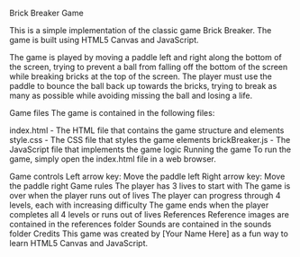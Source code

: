 Brick Breaker Game

This is a simple implementation of the classic game Brick Breaker. The game is built using HTML5 Canvas and JavaScript.

The game is played by moving a paddle left and right along the bottom of the screen, trying to prevent a ball from falling off the bottom of the screen while breaking bricks at the top of the screen. The player must use the paddle to bounce the ball back up towards the bricks, trying to break as many as possible while avoiding missing the ball and losing a life.

Game files
The game is contained in the following files:

index.html - The HTML file that contains the game structure and elements
style.css - The CSS file that styles the game elements
brickBreaker.js - The JavaScript file that implements the game logic
Running the game
To run the game, simply open the index.html file in a web browser.

Game controls
Left arrow key: Move the paddle left
Right arrow key: Move the paddle right
Game rules
The player has 3 lives to start with
The game is over when the player runs out of lives
The player can progress through 4 levels, each with increasing difficulty
The game ends when the player completes all 4 levels or runs out of lives
References
Reference images are contained in the references folder
Sounds are contained in the sounds folder
Credits
This game was created by [Your Name Here] as a fun way to learn HTML5 Canvas and JavaScript.
